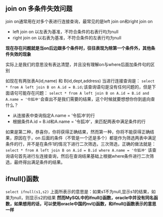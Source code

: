 ## join on 多条件失效问题
join on通常用在对多个表进行连接查询，最常见的是left join on和right join on
- left join on 以左表为基准，不符合条件的右表行均为null
- right join on 以右表为基准，不符合条件的左表行均为null

**现在存在问题就是当on后边跟多个条件时，往往表现为除第一个条件外，其他条件失效的现象**

实际上是我们的意思没有表达清楚，并且没有理解on与where后面加条件句的区别

如现在有两张表A(id,name) 和 B(id,dept,address)
当进行连接查询是：
`select * from A left join B on A.id = B.id;`该查询语句是没有任何问题的，但是下面语句可能存在问题：
`select * from A left join B on A.id = B.id and A.name = '令狐冲'`会查出不是我们需要的结果，这个时候就要想想你你到底向查什么？
- 从连接表中查询指定A.name = ‘令狐冲’的行
- 根据条件A.id = B.id和A.name = '令狐冲'，来匹配两表中满足条件的行

如果是第二种，恭喜你，你将获得正确结果，然而第一种，你将不能获得正确结果，原因在于，on 后面的条件（不管是一个还是多个）都是作为筛选两表中满足条件的行，并不是在条件1的情况下进行二次筛选，三次筛选，正确的做法就是：
`select * from A left join B on A.id = B.id where A.name = '令狐冲'`
该查询语句首先进行左连接查询，然后在查询结果基础上根据where条件进行二次筛选，最终得出满足条件的结果。


## ifnull()函数
`select ifnull(s1,s2)`
上面所表示的意思是：如果s1不为null,显示s1的结果，如果为null，则显示s2的结果
**然而MySQL中的ifnull()函数，oracle中并没有同名函数，如果想用的话，可以使用oracle中国的nvl()函数，和ifnull()函数表示的意思一样**

